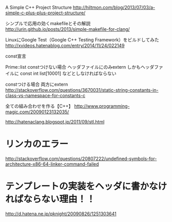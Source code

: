 A Simple C++ Project Structure
http://hiltmon.com/blog/2013/07/03/a-simple-c-plus-plus-project-structure/

シンプルで応用の効くmakefileとその解説
http://urin.github.io/posts/2013/simple-makefile-for-clang/

LinuxにGoogle Test（Google C++ Testing Framework）をビルドしてみた
http://xvideos.hatenablog.com/entry/2014/11/24/022149


const宣言

Prime::list
constつけない場合
ヘッダファイルにのみextern
しかもヘッダファイルに
const int list[10001]
などとしなければならない

constつける場合
両方にextern
http://stackoverflow.com/questions/3670031/static-string-constants-in-class-vs-namespace-for-constants-c

全ての組み合わせを作る【C++】
http://www.programming-magic.com/20090123132035/

http://hatenaclang.blogspot.jp/2011/09/stl.html

# リンカのエラー
http://stackoverflow.com/questions/20807222/undefined-symbols-for-architecture-x86-64-linker-command-failed

# テンプレートの実装をヘッダに書かなければならない理由！！
http://d.hatena.ne.jp/pknight/20090826/1251303641
